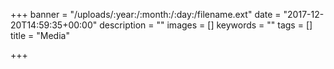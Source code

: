 +++
banner = "/uploads/:year:/:month:/:day:/filename.ext"
date = "2017-12-20T14:59:35+00:00"
description = ""
images = []
keywords = ""
tags = []
title = "Media"

+++
